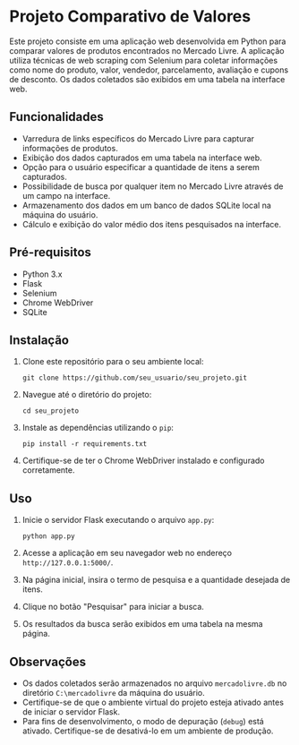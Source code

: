 # Projeto Comparativo de Valores

Este projeto consiste em uma aplicação web desenvolvida em Python para comparar valores de produtos encontrados no Mercado Livre. A aplicação utiliza técnicas de web scraping com Selenium para coletar informações como nome do produto, valor, vendedor, parcelamento, avaliação e cupons de desconto. Os dados coletados são exibidos em uma tabela na interface web.

## Funcionalidades

- Varredura de links específicos do Mercado Livre para capturar informações de produtos.
- Exibição dos dados capturados em uma tabela na interface web.
- Opção para o usuário especificar a quantidade de itens a serem capturados.
- Possibilidade de busca por qualquer item no Mercado Livre através de um campo na interface.
- Armazenamento dos dados em um banco de dados SQLite local na máquina do usuário.
- Cálculo e exibição do valor médio dos itens pesquisados na interface.

## Pré-requisitos

- Python 3.x
- Flask
- Selenium
- Chrome WebDriver
- SQLite

## Instalação

1. Clone este repositório para o seu ambiente local:
   ```
   git clone https://github.com/seu_usuario/seu_projeto.git
   ```

2. Navegue até o diretório do projeto:
   ```
   cd seu_projeto
   ```

3. Instale as dependências utilizando o `pip`:
   ```
   pip install -r requirements.txt
   ```

4. Certifique-se de ter o Chrome WebDriver instalado e configurado corretamente.

## Uso

1. Inicie o servidor Flask executando o arquivo `app.py`:
   ```
   python app.py
   ```

2. Acesse a aplicação em seu navegador web no endereço `http://127.0.0.1:5000/`.

3. Na página inicial, insira o termo de pesquisa e a quantidade desejada de itens.

4. Clique no botão "Pesquisar" para iniciar a busca.

5. Os resultados da busca serão exibidos em uma tabela na mesma página.

## Observações

- Os dados coletados serão armazenados no arquivo `mercadolivre.db` no diretório `C:\mercadolivre` da máquina do usuário.
- Certifique-se de que o ambiente virtual do projeto esteja ativado antes de iniciar o servidor Flask.
- Para fins de desenvolvimento, o modo de depuração (`debug`) está ativado. Certifique-se de desativá-lo em um ambiente de produção.

